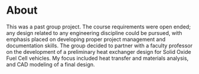 # About
This was a past group project. The course requirements were open ended; any design related to any engineering discipline could be pursued, with emphasis placed on developing proper project management and documentation skills. The group decided to partner with a faculty professor on the development of a preliminary heat exchanger design for Solid Oxide Fuel Cell vehicles. My focus included heat transfer and materials analysis, and CAD modeling of a final design.
